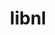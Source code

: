 ---
title: "libnl"
layout: cache
categories: [package, v0.20.3]
meta: {"versions": ["3.3.0"], "compilers": ["gcc@=11.1.0", "gcc@=11.4.0", "gcc@=7.3.1", "gcc@=7.5.0"], "oss": ["amzn2", "ubuntu18.04", "ubuntu20.04", "ubuntu22.04"], "platforms": ["linux"], "targets": ["aarch64", "neoverse_n1", "ppc64le", "x86_64_v3"], "stacks": ["aws-ahug", "aws-ahug-aarch64", "aws-isc", "aws-isc-aarch64", "e4s", "e4s-power", "ml-linux-x86_64-cuda", "radiuss", "root"], "num_specs": 10, "num_specs_by_stack": {"aws-isc-aarch64": 4, "root": 10, "aws-ahug-aarch64": 2, "aws-ahug": 1, "aws-isc": 2, "radiuss": 1, "e4s-power": 1, "e4s": 1, "ml-linux-x86_64-cuda": 1}}
spec_details: [{"hash": "2tzs5jm2etjvefft5symsqa3msmidk64", "compiler": "gcc@=7.3.1", "versions": ["3.3.0"], "os": "amzn2", "platform": "linux", "target": "aarch64", "variants": ["build_system=autotools"], "stacks": ["aws-isc-aarch64", "root", "aws-ahug-aarch64"], "size": "-", "tarball": "https://binaries.spack.io/releases/v0.20.3/build_cache/linux-amzn2-aarch64/gcc-7.3.1/libnl-3.3.0/linux-amzn2-aarch64-gcc-7.3.1-libnl-3.3.0-2tzs5jm2etjvefft5symsqa3msmidk64.spack"}, {"hash": "kniey7vcmztjfnzudf6mswvunwk4rqqb", "compiler": "gcc@=7.3.1", "versions": ["3.3.0"], "os": "amzn2", "platform": "linux", "target": "aarch64", "variants": ["build_system=autotools"], "stacks": ["root", "aws-isc-aarch64"], "size": "-", "tarball": "https://binaries.spack.io/releases/v0.20.3/build_cache/linux-amzn2-aarch64/gcc-7.3.1/libnl-3.3.0/linux-amzn2-aarch64-gcc-7.3.1-libnl-3.3.0-kniey7vcmztjfnzudf6mswvunwk4rqqb.spack"}, {"hash": "wsp7ya7magr4etwabvtp4qwccwhko2fs", "compiler": "gcc@=7.3.1", "versions": ["3.3.0"], "os": "amzn2", "platform": "linux", "target": "neoverse_n1", "variants": ["build_system=autotools"], "stacks": ["aws-isc-aarch64", "root", "aws-ahug-aarch64"], "size": "-", "tarball": "https://binaries.spack.io/releases/v0.20.3/build_cache/linux-amzn2-neoverse_n1/gcc-7.3.1/libnl-3.3.0/linux-amzn2-neoverse_n1-gcc-7.3.1-libnl-3.3.0-wsp7ya7magr4etwabvtp4qwccwhko2fs.spack"}, {"hash": "5iup2eaklxo3cfaua6ajwsbu5zq6dq7k", "compiler": "gcc@=7.3.1", "versions": ["3.3.0"], "os": "amzn2", "platform": "linux", "target": "neoverse_n1", "variants": ["build_system=autotools"], "stacks": ["root", "aws-isc-aarch64"], "size": "-", "tarball": "https://binaries.spack.io/releases/v0.20.3/build_cache/linux-amzn2-neoverse_n1/gcc-7.3.1/libnl-3.3.0/linux-amzn2-neoverse_n1-gcc-7.3.1-libnl-3.3.0-5iup2eaklxo3cfaua6ajwsbu5zq6dq7k.spack"}, {"hash": "wkrnswt7d6bntqqomuznxo6rpl3nbtkz", "compiler": "gcc@=7.3.1", "versions": ["3.3.0"], "os": "amzn2", "platform": "linux", "target": "x86_64_v3", "variants": ["build_system=autotools"], "stacks": ["root", "aws-ahug", "aws-isc"], "size": "-", "tarball": "https://binaries.spack.io/releases/v0.20.3/build_cache/linux-amzn2-x86_64_v3/gcc-7.3.1/libnl-3.3.0/linux-amzn2-x86_64_v3-gcc-7.3.1-libnl-3.3.0-wkrnswt7d6bntqqomuznxo6rpl3nbtkz.spack"}, {"hash": "bahg3bf75zvzv3rl6ef2chgrqazzc5xi", "compiler": "gcc@=7.3.1", "versions": ["3.3.0"], "os": "amzn2", "platform": "linux", "target": "x86_64_v3", "variants": ["build_system=autotools"], "stacks": ["root", "aws-isc"], "size": "-", "tarball": "https://binaries.spack.io/releases/v0.20.3/build_cache/linux-amzn2-x86_64_v3/gcc-7.3.1/libnl-3.3.0/linux-amzn2-x86_64_v3-gcc-7.3.1-libnl-3.3.0-bahg3bf75zvzv3rl6ef2chgrqazzc5xi.spack"}, {"hash": "2yobochh77aleok2j2xonnydz66cfucn", "compiler": "gcc@=7.5.0", "versions": ["3.3.0"], "os": "ubuntu18.04", "platform": "linux", "target": "x86_64_v3", "variants": ["build_system=autotools"], "stacks": ["root", "radiuss"], "size": "-", "tarball": "https://binaries.spack.io/releases/v0.20.3/build_cache/linux-ubuntu18.04-x86_64_v3/gcc-7.5.0/libnl-3.3.0/linux-ubuntu18.04-x86_64_v3-gcc-7.5.0-libnl-3.3.0-2yobochh77aleok2j2xonnydz66cfucn.spack"}, {"hash": "26xezbkjrpfm5q2xdr3alkzzcsdenhvg", "compiler": "gcc@=11.1.0", "versions": ["3.3.0"], "os": "ubuntu20.04", "platform": "linux", "target": "ppc64le", "variants": ["build_system=autotools"], "stacks": ["root", "e4s-power"], "size": "-", "tarball": "https://binaries.spack.io/releases/v0.20.3/build_cache/linux-ubuntu20.04-ppc64le/gcc-11.1.0/libnl-3.3.0/linux-ubuntu20.04-ppc64le-gcc-11.1.0-libnl-3.3.0-26xezbkjrpfm5q2xdr3alkzzcsdenhvg.spack"}, {"hash": "rm4qikfvimfx5r52qqag3slv6vuy2x63", "compiler": "gcc@=11.1.0", "versions": ["3.3.0"], "os": "ubuntu20.04", "platform": "linux", "target": "x86_64_v3", "variants": ["build_system=autotools"], "stacks": ["root", "e4s"], "size": "-", "tarball": "https://binaries.spack.io/releases/v0.20.3/build_cache/linux-ubuntu20.04-x86_64_v3/gcc-11.1.0/libnl-3.3.0/linux-ubuntu20.04-x86_64_v3-gcc-11.1.0-libnl-3.3.0-rm4qikfvimfx5r52qqag3slv6vuy2x63.spack"}, {"hash": "mr5r3xlugtjkokxmtevvpvc75p2wyhke", "compiler": "gcc@=11.4.0", "versions": ["3.3.0"], "os": "ubuntu22.04", "platform": "linux", "target": "x86_64_v3", "variants": ["build_system=autotools"], "stacks": ["ml-linux-x86_64-cuda", "root"], "size": "-", "tarball": "https://binaries.spack.io/releases/v0.20.3/build_cache/linux-ubuntu22.04-x86_64_v3/gcc-11.4.0/libnl-3.3.0/linux-ubuntu22.04-x86_64_v3-gcc-11.4.0-libnl-3.3.0-mr5r3xlugtjkokxmtevvpvc75p2wyhke.spack"}]
---